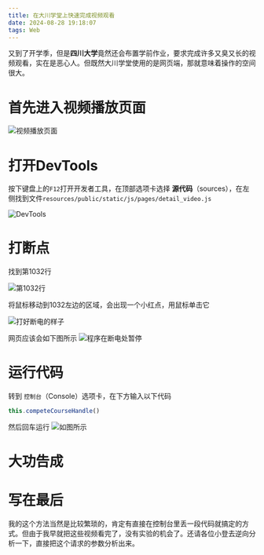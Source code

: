 ```yaml
---
title: 在大川学堂上快速完成视频观看
date: 2024-08-28 19:18:07
tags: Web
---
```


又到了开学季，但是**四川大学**竟然还会布置学前作业，要求完成许多又臭又长的视频观看，实在是恶心人。但既然大川学堂使用的是网页端，那就意味着操作的空间很大。

<!--more-->

# 首先进入视频播放页面

![视频播放页面](1.png)

# 打开DevTools
按下键盘上的`F12`打开开发者工具，在顶部选项卡选择 **源代码**（sources），在左侧找到文件`resources/public/static/js/pages/detail_video.js`

![DevTools](2.png)

# 打断点
找到第1032行

![第1032行](3.png)

将鼠标移动到1032左边的区域，会出现一个小红点，用鼠标单击它

![打好断电的样子](4.png)

网页应该会如下图所示
![程序在断电处暂停](5.png)

# 运行代码
转到 `控制台`（Console）选项卡，在下方输入以下代码
```js
this.competeCourseHandle()
```
然后回车运行
![如图所示](6.png)

# 大功告成

# 写在最后
我的这个方法当然是比较繁琐的，肯定有直接在控制台里丢一段代码就搞定的方式。但由于我早就把这些视频看完了，没有实验的机会了。还请各位小登去逆向分析一下，直接把这个请求的参数分析出来。
